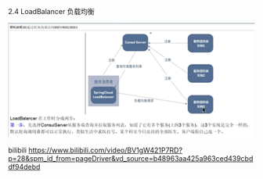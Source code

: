 2.4 LoadBalancer 负载均衡

![img_6.png](img/img_6.png)






bilibili
https://www.bilibili.com/video/BV1gW421P7RD?p=28&spm_id_from=pageDriver&vd_source=b48963aa425a963ced439cbddf94debd


